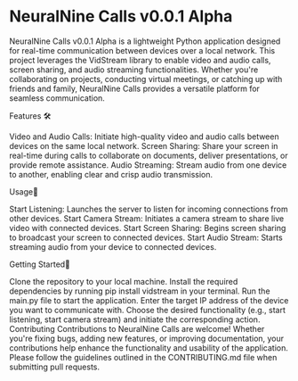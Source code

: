 # NeuralNine Calls v0.0.1 Alpha
NeuralNine Calls v0.0.1 Alpha is a lightweight Python application designed for real-time communication between devices over a local network. This project leverages the VidStream library to enable video and audio calls, screen sharing, and audio streaming functionalities. Whether you're collaborating on projects, conducting virtual meetings, or catching up with friends and family, NeuralNine Calls provides a versatile platform for seamless communication.

Features 🛠

Video and Audio Calls: Initiate high-quality video and audio calls between devices on the same local network.
Screen Sharing: Share your screen in real-time during calls to collaborate on documents, deliver presentations, or provide remote assistance.
Audio Streaming: Stream audio from one device to another, enabling clear and crisp audio transmission.

Usage👥

Start Listening: Launches the server to listen for incoming connections from other devices.
Start Camera Stream: Initiates a camera stream to share live video with connected devices.
Start Screen Sharing: Begins screen sharing to broadcast your screen to connected devices.
Start Audio Stream: Starts streaming audio from your device to connected devices.

Getting Started🎨

Clone the repository to your local machine.
Install the required dependencies by running pip install vidstream in your terminal.
Run the main.py file to start the application.
Enter the target IP address of the device you want to communicate with.
Choose the desired functionality (e.g., start listening, start camera stream) and initiate the corresponding action.
Contributing
Contributions to NeuralNine Calls are welcome! Whether you're fixing bugs, adding new features, or improving documentation, your contributions help enhance the functionality and usability of the application. Please follow the guidelines outlined in the CONTRIBUTING.md file when submitting pull requests.
